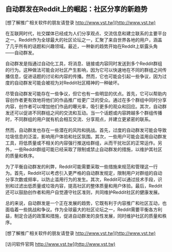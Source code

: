 ## **自动群发在Reddit上的崛起：社区分享的新趋势**

[想了解推广相关软件的朋友请登录 http://www.vst.tw](http://www.vst.tw)

在互联网时代，社交媒体已经成为人们分享观点、交流信息和建立联系的主要平台之一。Reddit作为全球最大的社区论坛之一，汇聚了来自世界各地的用户，涵盖了几乎所有的话题和兴趣领域。最近，一种新的趋势开始在Reddit上崭露头角——自动群发。

自动群发是指通过自动化工具，将消息、链接或内容同时发送到多个Reddit群组的行为。这种做法可能会对社区产生影响，因为它可以快速地在不同的群组之间传播信息，促进话题的讨论和内容的传播。然而，它也可能会引起一些争议，因为过度的自动群发可能会被视为对Reddit社区精神的一种破坏。

尽管自动群发可能存在一些争议，但它也有一些明显的优点。首先，它可以帮助内容创作者更有效地将他们的作品推广给更广泛的受众。通过在多个群组中同时分享内容，创作者可以增加他们作品的曝光率，吸引更多的观众和回应。其次，自动群发还可以促进不同群组之间的交流和互动。当一个话题或内容跨越多个群组传播时，不同群组的用户就有机会相互交流、分享观点，并建立更紧密的联系。

然而，自动群发也存在一些潜在的风险和挑战。首先，过度的自动群发可能会导致垃圾信息的泛滥，影响用户体验和社区氛围。其次，一些用户可能会滥用自动群发工具，将低质量或不相关的内容强行推送给群组，从而干扰社区的正常运作。另外，一些Reddit群组可能已经采取了限制或禁止自动群发的措施，以维护其社区的质量和秩序。

为了平衡自动群发的利弊，Reddit可能需要采取一些措施来规范和管理这一行为。首先，Reddit可以考虑引入更严格的自动群发规定，限制用户对群组的自动分享次数或频率，以防止滥用行为的发生。其次，Reddit可以通过技术手段，识别和过滤出低质量或垃圾内容，提高社区的整体质量和用户体验。最后，Reddit还可以鼓励创作者和用户自觉遵守社区准则，共同维护Reddit社区的健康发展。

总的来说，自动群发是一个正在发展的趋势，它既有利于内容推广和社区互动，也面临着一些挑战和争议。作为全球最大的社区论坛之一，Reddit需要平衡各方利益，制定合适的政策和措施，促进自动群发的良性发展，同时维护社区的质量和秩序。

[想了解推广相关软件的朋友请登录 http://www.vst.tw](http://www.vst.tw)


[访问软件官网 http://www.vst.tw](http://www.vst.tw)
